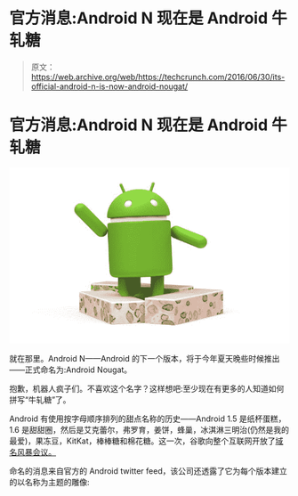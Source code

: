 # 官方消息:Android N 现在是 Android 牛轧糖 

> 原文：<https://web.archive.org/web/https://techcrunch.com/2016/06/30/its-official-android-n-is-now-android-nougat/>

# 官方消息:Android N 现在是 Android 牛轧糖

![nougat](img/13346f2c20aaf264c52a68b9585f71ca.png)

就在那里。Android N——Android 的下一个版本，将于今年夏天晚些时候推出——正式命名为:Android Nougat。

抱歉，机器人疯子们。不喜欢这个名字？这样想吧:至少现在有更多的人知道如何拼写“牛轧糖”了。

Android 有使用按字母顺序排列的甜点名称的历史——Android 1.5 是纸杯蛋糕，1.6 是甜甜圈，然后是艾克蕾尔，弗罗育，姜饼，蜂巢，冰淇淋三明治(仍然是我的最爱)，果冻豆，KitKat，棒棒糖和棉花糖。这一次，谷歌向整个互联网开放了[域名风暴会议。](https://web.archive.org/web/20221006111019/https://beta.techcrunch.com/2016/05/18/nutella-mcnutellaface/)

命名的消息来自官方的 Android twitter feed，该公司还透露了它为每个版本建立的以名称为主题的雕像: